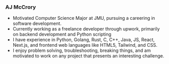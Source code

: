 ### AJ McCrory
* Motivated Computer Science Major at JMU, pursuing a careering in software development. 
* Currently working as a freelance developer through upwork, primarily on backend development and Python scripting
* I have experience in Python, Golang, Rust, C, C++, Java, JS, React, Next.js, and frontend web languages like HTML5, Tailwind, and CSS.
* I enjoy problem solving, troubleshooting, breaking things, and am motivated to work on any project that presents an interesting challenge.
